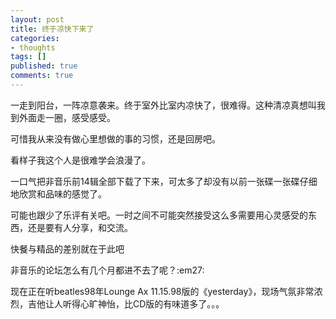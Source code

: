 ```yaml
---
layout: post
title: 终于凉快下来了
categories:
- thoughts
tags: []
published: true
comments: true
---
```

<p>一走到阳台，一阵凉意袭来。终于室外比室内凉快了，很难得。这种清凉真想叫我到外面走一圈，感受感受。</p>

<p>可惜我从来没有做心里想做的事的习惯，还是回房吧。</p>

<p>看样子我这个人是很难学会浪漫了。</p>

<p>一口气把非音乐前14辑全部下载了下来，可太多了却没有以前一张碟一张碟仔细地欣赏和品味的感觉了。</p>

<p>可能也跟少了乐评有关吧。一时之间不可能突然接受这么多需要用心灵感受的东西，还是要有人分享，和交流。</p>

<p>快餐与精品的差别就在于此吧</p>

<p>非音乐的论坛怎么有几个月都进不去了呢？:em27:</p>

<p>现在正在听beatles98年Lounge Ax 11.15.98版的《yesterday》，现场气氛非常浓烈，吉他让人听得心旷神怡，比CD版的有味道多了。。。</p>

<p></p>
